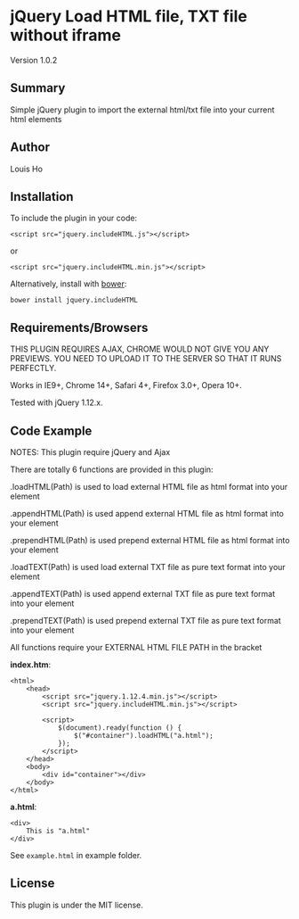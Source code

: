 # jQuery Load HTML file, TXT file without iframe

Version 1.0.2

## Summary

Simple jQuery plugin to import the external html/txt file into your current html elements

## Author

Louis Ho

## Installation

To include the plugin in your code:

	<script src="jquery.includeHTML.js"></script>
	
or

	<script src="jquery.includeHTML.min.js"></script>

Alternatively, install with [bower](https://github.com/bower/bower): 
	
	bower install jquery.includeHTML

## Requirements/Browsers

THIS PLUGIN REQUIRES AJAX, CHROME WOULD NOT GIVE YOU ANY PREVIEWS. 
YOU NEED TO UPLOAD IT TO THE SERVER SO THAT IT RUNS PERFECTLY.

Works in IE9+, Chrome 14+, Safari 4+, Firefox 3.0+, Opera 10+.

Tested with jQuery 1.12.x.

## Code Example

NOTES: This plugin require jQuery and Ajax

There are totally 6 functions are provided in this plugin:

.loadHTML(Path)		is used to load external HTML file as html format into your element

.appendHTML(Path)		is used append external HTML file as html format into your element

.prependHTML(Path)		is used prepend external HTML file as html format into your element

.loadTEXT(Path)		is used load external TXT file as pure text format into your element

.appendTEXT(Path) 		is used append external TXT file as pure text format into your element

.prependTEXT(Path)		is used prepend external TXT file as pure text format into your element

All functions require your EXTERNAL HTML FILE PATH in the bracket

**index.htm**:

	<html>
		<head>
			<script src="jquery.1.12.4.min.js"></script>
			<script src="jquery.includeHTML.min.js"></script>

			<script>
				$(document).ready(function () {
					$("#container").loadHTML("a.html");
				});
			</script>
		</head>
		<body>
			<div id="container"></div>
		</body>
	</html>

**a.html**:

	<div>
		This is "a.html"
	</div>


See `example.html` in example folder.

## License

This plugin is under the MIT license.
